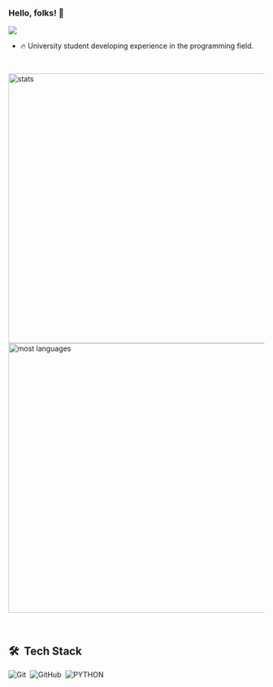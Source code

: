 ### Hello, folks! 👋
<img src="https://raw.githubusercontent.com/gist/Beker-Dev/9eb2ba64999065969a3a9f3eec222c2e/raw/e17282dfb088f524d8c8d36ad6847d512f6d1d3a/backgroundgit.svg"/>

- 🔥 University student developing experience in the programming field.

<br>

<p align="left">
<img width="530em" src="https://github-readme-stats.vercel.app/api?username=Beker-Dev&show_icons=true&theme=vision-friendly-dark" alt="stats"/>
<img width="530em" src="https://github-readme-stats.vercel.app/api/top-langs/?username=Beker-Dev&layout=compact&theme=vision-friendly-dark" alt="most languages"/>
</p>

<br>

## 🛠 &nbsp;Tech Stack

![Git](https://img.shields.io/badge/-Git-05122A?style=flat&logo=git)&nbsp;
![GitHub](https://img.shields.io/badge/-GitHub-05122A?style=flat&logo=github)&nbsp;
![PYTHON](https://img.shields.io/badge/-PYTHON-05122A?style=flat&logo=PYTHON)&nbsp;
